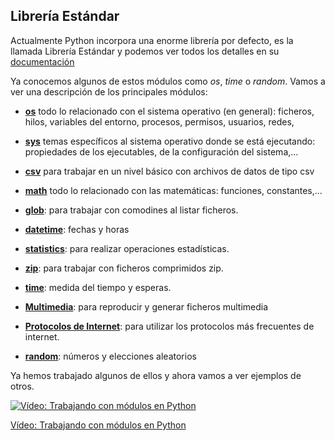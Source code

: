 ## Librería Estándar

Actualmente Python incorpora una enorme librería por defecto, es la llamada Librería Estándar y podemos ver todos los detalles en su [documentación](
https://docs.python.org/3/library/index.html)

Ya conocemos algunos de estos módulos como *os*, *time* o *random*. Vamos a ver una descripción de los principales módulos:

* **[os](https://docs.python.org/3/library/os.html)** todo lo relacionado con el sistema operativo (en general): ficheros, hilos, variables del entorno, procesos, permisos, usuarios, redes, 

* **[sys](https://docs.python.org/3/library/sys.html#module-sys)** temas específicos al sistema operativo donde se está ejecutando: propiedades de los ejecutables, de la configuración del sistema,...

* **[csv](https://docs.python.org/3/library/csv.html)** para trabajar en un nivel básico con archivos de datos de tipo csv

* **[math](https://docs.python.org/3/library/math.html)** todo lo relacionado con las matemáticas: funciones, constantes,...

* **[glob](https://docs.python.org/3/library/glob.html)**: para trabajar con comodines al listar ficheros.

* **[datetime](https://docs.python.org/3/library/datetime.html#module-datetime)**: fechas y horas

* **[statistics](https://docs.python.org/3/library/statistics.html#module-statistics)**: para realizar operaciones estadísticas.

* **[zip](https://docs.python.org/3/library/zipfile.html#module-zipfile)**: para trabajar con ficheros comprimidos zip.

* **[time](https://docs.python.org/3/library/time.html)**: medida del tiempo y esperas.

* **[Multimedia](https://docs.python.org/3/library/mm.html)**: para reproducir y generar ficheros multimedia

* **[Protocolos de Internet](https://docs.python.org/3/library/internet.html)**: para utilizar los protocolos más frecuentes de internet.

* **[random](https://docs.python.org/3/library/random.html)**: números y elecciones aleatorios

Ya hemos trabajado algunos de ellos y ahora vamos a ver ejemplos de otros.

[![Vídeo: Trabajando con módulos en Python](https://img.youtube.com/vi/8eWnOE2_XSE/0.jpg)](https://drive.google.com/file/d/1W7A4rNrEZ0nhVWJ_Ja-9m6mThT_aK0Sm/view?usp=sharing)

[Vídeo: Trabajando con módulos en Python](https://drive.google.com/file/d/1W7A4rNrEZ0nhVWJ_Ja-9m6mThT_aK0Sm/view?usp=sharing)

